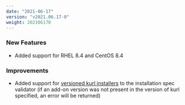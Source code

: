 ```yaml
---
date: "2021-06-17"
version: "v2021.06.17-0"
weight: 202106170
---
```


### <span class="label label-green">New Features</span>
- Added support for RHEL 8.4 and CentOS 8.4

### <span class="label label-blue">Improvements</span>
- Added support for [versioned kurl installers](/docs/install-with-kurl/#versioned-releases) to the installation spec validator (if an add-on version was not present in the version of kurl specified, an error will be returned)
